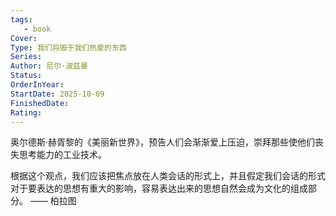 ```yaml
---
tags: 
   - book 
Cover: 
Type: 我们将毁于我们热爱的东西
Series: 
Author: 尼尔·波兹曼
Status: 
OrderInYear: 
StartDate: 2025-10-09
FinishedDate:
Rating: 
---
```





奥尔德斯·赫胥黎的《美丽新世界》，预告人们会渐渐爱上压迫，崇拜那些使他们丧失思考能力的工业技术。


根据这个观点，我们应该把焦点放在人类会话的形式上，并且假定我们会话的形式对于要表达的思想有重大的影响，容易表达出来的思想自然会成为文化的组成部分。
—— 柏拉图



